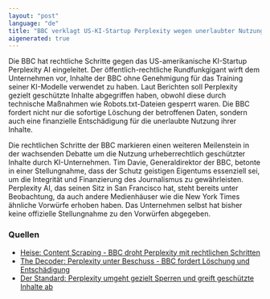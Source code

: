 ```yaml
---
layout: "post"
language: "de"
title: "BBC verklagt US-KI-Startup Perplexity wegen unerlaubter Nutzung von Inhalten"
aigenerated: true
---
```


Die BBC hat rechtliche Schritte gegen das US-amerikanische KI-Startup Perplexity AI eingeleitet. Der öffentlich-rechtliche Rundfunkgigant wirft dem Unternehmen vor, Inhalte der BBC ohne Genehmigung für das Training seiner KI-Modelle verwendet zu haben. Laut Berichten soll Perplexity gezielt geschützte Inhalte abgegriffen haben, obwohl diese durch technische Maßnahmen wie Robots.txt-Dateien gesperrt waren. Die BBC fordert nicht nur die sofortige Löschung der betroffenen Daten, sondern auch eine finanzielle Entschädigung für die unerlaubte Nutzung ihrer Inhalte.

<!--more-->

Die rechtlichen Schritte der BBC markieren einen weiteren Meilenstein in der wachsenden Debatte um die Nutzung urheberrechtlich geschützter Inhalte durch KI-Unternehmen. Tim Davie, Generaldirektor der BBC, betonte in einer Stellungnahme, dass der Schutz geistigen Eigentums essenziell sei, um die Integrität und Finanzierung des Journalismus zu gewährleisten. Perplexity AI, das seinen Sitz in San Francisco hat, steht bereits unter Beobachtung, da auch andere Medienhäuser wie die New York Times ähnliche Vorwürfe erhoben haben. Das Unternehmen selbst hat bisher keine offizielle Stellungnahme zu den Vorwürfen abgegeben.

### Quellen
- [Heise: Content Scraping - BBC droht Perplexity mit rechtlichen Schritten](https://www.heise.de/news/Content-Scraping-BBC-droht-Perplexity-mit-rechtlichen-Schritten-10455212.html)  
- [The Decoder: Perplexity unter Beschuss - BBC fordert Löschung und Entschädigung](https://the-decoder.de/perplexity-unter-beschuss-bbc-fordert-loeschung-und-entschaedigung/)  
- [Der Standard: Perplexity umgeht gezielt Sperren und greift geschützte Inhalte ab](https://www.derstandard.at/story/3000000282286/perplexity-umgeht-gezielt-sperren-und-greift-geschuetzte-inhalte-ab)

